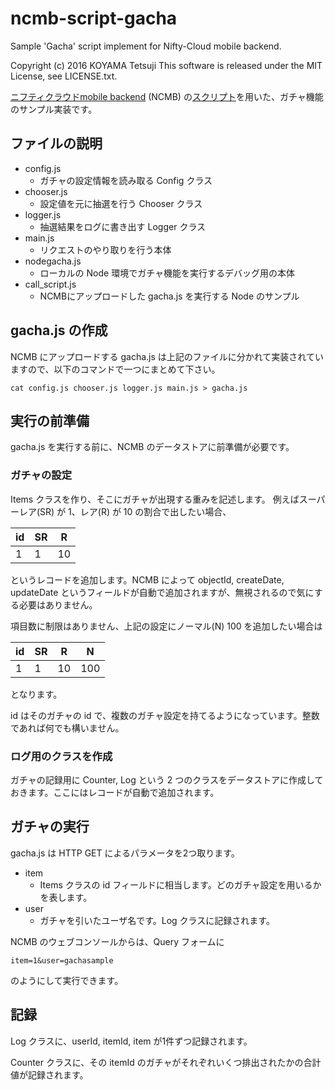 # ncmb-script-gacha

Sample 'Gacha' script implement for Nifty-Cloud mobile backend.

  Copyright (c) 2016  KOYAMA Tetsuji
  This software is released under the MIT License, see LICENSE.txt.

[ニフティクラウドmobile backend](http://mb.cloud.nifty.com/) (NCMB) の[スクリプト](http://mb.cloud.nifty.com/function.htm#script)を用いた、ガチャ機能のサンプル実装です。

## ファイルの説明

* config.js
  * ガチャの設定情報を読み取る Config クラス
* chooser.js
  * 設定値を元に抽選を行う Chooser クラス
* logger.js
  * 抽選結果をログに書き出す Logger クラス
* main.js
  * リクエストのやり取りを行う本体
* nodegacha.js
  * ローカルの Node 環境でガチャ機能を実行するデバッグ用の本体
* call_script.js
  * NCMBにアップロードした gacha.js を実行する Node のサンプル

## gacha.js の作成

NCMB にアップロードする gacha.js は上記のファイルに分かれて実装されていますので、以下のコマンドで一つにまとめて下さい。

```
cat config.js chooser.js logger.js main.js > gacha.js
```

## 実行の前準備

gacha.js を実行する前に、NCMB のデータストアに前準備が必要です。

### ガチャの設定
Items クラスを作り、そこにガチャが出現する重みを記述します。
例えばスーパーレア(SR) が 1、レア(R) が 10 の割合で出したい場合、

| id | SR | R  |
|----|----|----|
|  1 |  1 | 10 |

というレコードを追加します。NCMB によって objectId, createDate, updateDate というフィールドが自動で追加されますが、無視されるので気にする必要はありません。

項目数に制限はありません、上記の設定にノーマル(N) 100 を追加したい場合は

| id | SR | R  |  N  |
|----|----|----|-----|
|  1 |  1 | 10 | 100 |

となります。

id はそのガチャの id で、複数のガチャ設定を持てるようになっています。整数であれば何でも構いません。


### ログ用のクラスを作成

ガチャの記録用に Counter, Log という 2 つのクラスをデータストアに作成しておきます。ここにはレコードが自動で追加されます。

## ガチャの実行

gacha.js は HTTP GET によるパラメータを2つ取ります。

* item
  * Items クラスの id フィールドに相当します。どのガチャ設定を用いるかを表します。
* user
  * ガチャを引いたユーザ名です。Log クラスに記録されます。

NCMB のウェブコンソールからは、Query フォームに

```
item=1&user=gachasample
```

のようにして実行できます。

## 記録

Log クラスに、userId, itemId, item が1件ずつ記録されます。

Counter クラスに、その itemId のガチャがそれぞれいくつ排出されたかの合計値が記録されます。
